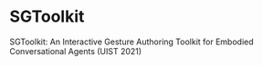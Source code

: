 # SGToolkit
SGToolkit: An Interactive Gesture Authoring Toolkit for Embodied Conversational Agents (UIST 2021)
